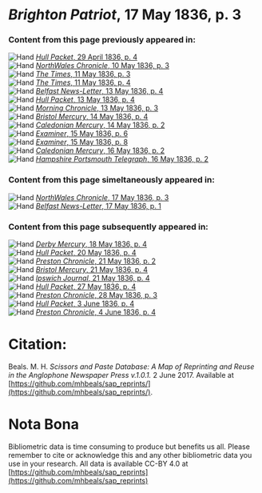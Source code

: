 # *Brighton Patriot*, 17 May 1836, p. 3  
  
### Content from this page previously appeared in:  
![Hand](http://scissorsandpaste.net/wp-content/uploads/2017/06/smallhandpointer.png) [*Hull Packet*, 29 April 1836, p. 4](https://mhbeals.github.io/sap_html/Hull-Packet/Hull-Packet-29-April-1836-p-4)  
![Hand](http://scissorsandpaste.net/wp-content/uploads/2017/06/smallhandpointer.png) [*NorthWales Chronicle*, 10 May 1836, p. 3](https://mhbeals.github.io/sap_html/NorthWales-Chronicle/NorthWales-Chronicle-10-May-1836-p-3)  
![Hand](http://scissorsandpaste.net/wp-content/uploads/2017/06/smallhandpointer.png) [*The Times*, 11 May 1836, p. 3](https://mhbeals.github.io/sap_html/The-Times/The-Times-11-May-1836-p-3)  
![Hand](http://scissorsandpaste.net/wp-content/uploads/2017/06/smallhandpointer.png) [*The Times*, 11 May 1836, p. 4](https://mhbeals.github.io/sap_html/The-Times/The-Times-11-May-1836-p-4)  
![Hand](http://scissorsandpaste.net/wp-content/uploads/2017/06/smallhandpointer.png) [*Belfast News-Letter*, 13 May 1836, p. 4](https://mhbeals.github.io/sap_html/Belfast-News-Letter/Belfast-News-Letter-13-May-1836-p-4)  
![Hand](http://scissorsandpaste.net/wp-content/uploads/2017/06/smallhandpointer.png) [*Hull Packet*, 13 May 1836, p. 4](https://mhbeals.github.io/sap_html/Hull-Packet/Hull-Packet-13-May-1836-p-4)  
![Hand](http://scissorsandpaste.net/wp-content/uploads/2017/06/smallhandpointer.png) [*Morning Chronicle*, 13 May 1836, p. 3](https://mhbeals.github.io/sap_html/Morning-Chronicle/Morning-Chronicle-13-May-1836-p-3)  
![Hand](http://scissorsandpaste.net/wp-content/uploads/2017/06/smallhandpointer.png) [*Bristol Mercury*, 14 May 1836, p. 4](https://mhbeals.github.io/sap_html/Bristol-Mercury/Bristol-Mercury-14-May-1836-p-4)  
![Hand](http://scissorsandpaste.net/wp-content/uploads/2017/06/smallhandpointer.png) [*Caledonian Mercury*, 14 May 1836, p. 2](https://mhbeals.github.io/sap_html/Caledonian-Mercury/Caledonian-Mercury-14-May-1836-p-2)  
![Hand](http://scissorsandpaste.net/wp-content/uploads/2017/06/smallhandpointer.png) [*Examiner*, 15 May 1836, p. 6](https://mhbeals.github.io/sap_html/Examiner/Examiner-15-May-1836-p-6)  
![Hand](http://scissorsandpaste.net/wp-content/uploads/2017/06/smallhandpointer.png) [*Examiner*, 15 May 1836, p. 8](https://mhbeals.github.io/sap_html/Examiner/Examiner-15-May-1836-p-8)  
![Hand](http://scissorsandpaste.net/wp-content/uploads/2017/06/smallhandpointer.png) [*Caledonian Mercury*, 16 May 1836, p. 2](https://mhbeals.github.io/sap_html/Caledonian-Mercury/Caledonian-Mercury-16-May-1836-p-2)  
![Hand](http://scissorsandpaste.net/wp-content/uploads/2017/06/smallhandpointer.png) [*Hampshire Portsmouth Telegraph*, 16 May 1836, p. 2](https://mhbeals.github.io/sap_html/Hampshire-Portsmouth-Telegraph/Hampshire-Portsmouth-Telegraph-16-May-1836-p-2)  
  
### Content from this page simeltaneously appeared in:  
![Hand](http://scissorsandpaste.net/wp-content/uploads/2017/06/smallhandpointer.png) [*NorthWales Chronicle*, 17 May 1836, p. 3](https://mhbeals.github.io/sap_html/NorthWales-Chronicle/NorthWales-Chronicle-17-May-1836-p-3)  
![Hand](http://scissorsandpaste.net/wp-content/uploads/2017/06/smallhandpointer.png) [*Belfast News-Letter*, 17 May 1836, p. 1](https://mhbeals.github.io/sap_html/Belfast-News-Letter/Belfast-News-Letter-17-May-1836-p-1)  
  
### Content from this page subsequently appeared in:  
![Hand](http://scissorsandpaste.net/wp-content/uploads/2017/06/smallhandpointer.png) [*Derby Mercury*, 18 May 1836, p. 4](https://mhbeals.github.io/sap_html/Derby-Mercury/Derby-Mercury-18-May-1836-p-4)  
![Hand](http://scissorsandpaste.net/wp-content/uploads/2017/06/smallhandpointer.png) [*Hull Packet*, 20 May 1836, p. 4](https://mhbeals.github.io/sap_html/Hull-Packet/Hull-Packet-20-May-1836-p-4)  
![Hand](http://scissorsandpaste.net/wp-content/uploads/2017/06/smallhandpointer.png) [*Preston Chronicle*, 21 May 1836, p. 2](https://mhbeals.github.io/sap_html/Preston-Chronicle/Preston-Chronicle-21-May-1836-p-2)  
![Hand](http://scissorsandpaste.net/wp-content/uploads/2017/06/smallhandpointer.png) [*Bristol Mercury*, 21 May 1836, p. 4](https://mhbeals.github.io/sap_html/Bristol-Mercury/Bristol-Mercury-21-May-1836-p-4)  
![Hand](http://scissorsandpaste.net/wp-content/uploads/2017/06/smallhandpointer.png) [*Ipswich Journal*, 21 May 1836, p. 4](https://mhbeals.github.io/sap_html/Ipswich-Journal/Ipswich-Journal-21-May-1836-p-4)  
![Hand](http://scissorsandpaste.net/wp-content/uploads/2017/06/smallhandpointer.png) [*Hull Packet*, 27 May 1836, p. 4](https://mhbeals.github.io/sap_html/Hull-Packet/Hull-Packet-27-May-1836-p-4)  
![Hand](http://scissorsandpaste.net/wp-content/uploads/2017/06/smallhandpointer.png) [*Preston Chronicle*, 28 May 1836, p. 3](https://mhbeals.github.io/sap_html/Preston-Chronicle/Preston-Chronicle-28-May-1836-p-3)  
![Hand](http://scissorsandpaste.net/wp-content/uploads/2017/06/smallhandpointer.png) [*Hull Packet*, 3 June 1836, p. 4](https://mhbeals.github.io/sap_html/Hull-Packet/Hull-Packet-3-June-1836-p-4)  
![Hand](http://scissorsandpaste.net/wp-content/uploads/2017/06/smallhandpointer.png) [*Preston Chronicle*, 4 June 1836, p. 4](https://mhbeals.github.io/sap_html/Preston-Chronicle/Preston-Chronicle-4-June-1836-p-4)  


# Citation: 

Beals. M. H. *Scissors and Paste Database: A Map of Reprinting and Reuse in the Anglophone Newspaper Press v.1.0.1.* 2 June 2017. Available at [https://github.com/mhbeals/sap_reprints/](https://github.com/mhbeals/sap_reprints/). 

# Nota Bona

Bibliometric data is time consuming to produce but benefits us all. Please remember to cite or acknowledge this and any other bibliometric data you use in your research. All data is available CC-BY 4.0 at [https://github.com/mhbeals/sap_reprints](https://github.com/mhbeals/sap_reprints)